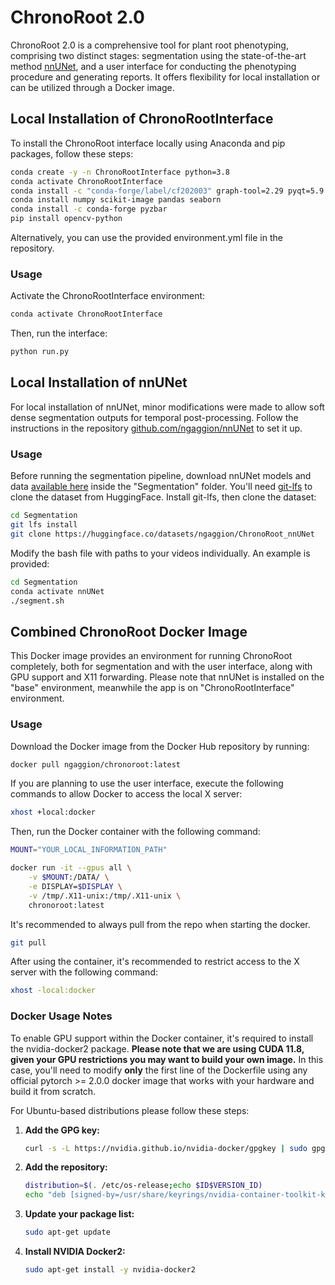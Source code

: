 # ChronoRoot 2.0

ChronoRoot 2.0 is a comprehensive tool for plant root phenotyping, comprising two distinct stages: segmentation using the state-of-the-art method [nnUNet](https://github.com/MIC-DKFZ/nnUNet), and a user interface for conducting the phenotyping procedure and generating reports. It offers flexibility for local installation or can be utilized through a Docker image.

## Local Installation of ChronoRootInterface

To install the ChronoRoot interface locally using Anaconda and pip packages, follow these steps:

```bash
conda create -y -n ChronoRootInterface python=3.8
conda activate ChronoRootInterface
conda install -c "conda-forge/label/cf202003" graph-tool=2.29 pyqt=5.9.2
conda install numpy scikit-image pandas seaborn
conda install -c conda-forge pyzbar
pip install opencv-python
```

Alternatively, you can use the provided environment.yml file in the repository.

### Usage

Activate the ChronoRootInterface environment:

```bash
conda activate ChronoRootInterface
```

Then, run the interface:

```bash
python run.py
```

## Local Installation of nnUNet

For local installation of nnUNet, minor modifications were made to allow soft dense segmentation outputs for temporal post-processing. Follow the instructions in the repository [github.com/ngaggion/nnUNet](https://github.com/ngaggion/nnUNet) to set it up.

### Usage

Before running the segmentation pipeline, download nnUNet models and data [available here](https://huggingface.co/datasets/ngaggion/ChronoRoot_nnUNet) inside the "Segmentation" folder. You'll need [git-lfs](https://git-lfs.com/) to clone the dataset from HuggingFace. Install git-lfs, then clone the dataset:

```bash
cd Segmentation
git lfs install
git clone https://huggingface.co/datasets/ngaggion/ChronoRoot_nnUNet
```

Modify the bash file with paths to your videos individually. An example is provided:

```bash
cd Segmentation
conda activate nnUNet
./segment.sh
```

## Combined ChronoRoot Docker Image

This Docker image provides an environment for running ChronoRoot completely, both for segmentation and with the user interface, along with GPU support and X11 forwarding. Please note that nnUNet is installed on the "base" environment, meanwhile the app is on "ChronoRootInterface" environment.

### Usage

Download the Docker image from the Docker Hub repository by running:

```bash
docker pull ngaggion/chronoroot:latest
```

If you are planning to use the user interface, execute the following commands to allow Docker to access the local X server:

```bash
xhost +local:docker
```

Then, run the Docker container with the following command:

```bash
MOUNT="YOUR_LOCAL_INFORMATION_PATH"

docker run -it --gpus all \
    -v $MOUNT:/DATA/ \
    -e DISPLAY=$DISPLAY \
    -v /tmp/.X11-unix:/tmp/.X11-unix \
    chronoroot:latest
```

It's recommended to always pull from the repo when starting the docker.

```bash
git pull
```

After using the container, it's recommended to restrict access to the X server with the following command:

```bash
xhost -local:docker
```

### Docker Usage Notes

To enable GPU support within the Docker container, it's required to install the nvidia-docker2 package. **Please note that we are using CUDA 11.8, given your GPU restrictions you may want to build your own image.** In this case, you'll need to modify **only** the first line of the Dockerfile using any official pytorch >= 2.0.0 docker image that works with your hardware and build it from scratch.

For Ubuntu-based distributions please follow these steps:

1. **Add the GPG key:**

    ```bash
    curl -s -L https://nvidia.github.io/nvidia-docker/gpgkey | sudo gpg --dearmor -o /usr/share/keyrings/nvidia-container-toolkit-keyring.gpg
    ```

2. **Add the repository:**

    ```bash
    distribution=$(. /etc/os-release;echo $ID$VERSION_ID)
    echo "deb [signed-by=/usr/share/keyrings/nvidia-container-toolkit-keyring.gpg] https://nvidia.github.io/nvidia-docker/$distribution/$(arch)/" | sudo tee /etc/apt/sources.list.d/nvidia-docker.list
    ```

3. **Update your package list:**

    ```bash
    sudo apt-get update
    ```

4. **Install NVIDIA Docker2:**

    ```bash
    sudo apt-get install -y nvidia-docker2
    ```